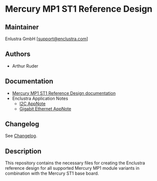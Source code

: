 # Mercury MP1 ST1 Reference Design

## Maintainer

Enlustra GmbH [support@enclustra.com]

## Authors

* Arthur Ruder

## Documentation

* [Mercury MP1 ST1 Reference Design documentation](./doc/Mercury_MP1_ST1.pdf)
* Enclustra Application Notes
  - [I2C AppNote](https://github.com/enclustra/I2CAppNote)
  - [Gigabit Ethernet AppNote](https://github.com/enclustra/GigabitEthernetAppNote)

## Changelog
See [Changelog](changelog.md).

## Description
This repository contains the necessary files for creating the Enclustra reference design for all supported Mercury MP1 module variants in combination with the Mercury ST1 base board.
